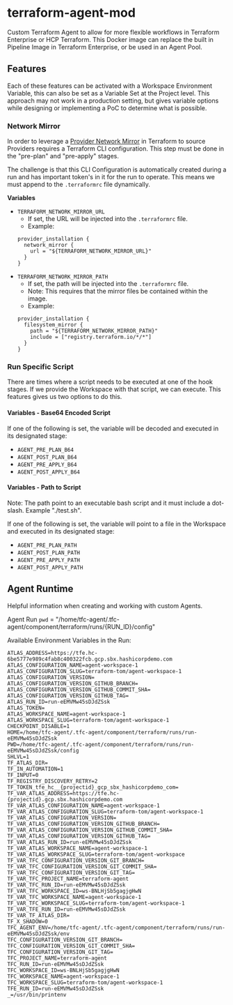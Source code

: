 # terraform-agent-mod

Custom Terraform Agent to allow for more flexible workflows in Terraform Enterprise or HCP Terraform. This Docker image can replace the built in Pipeline Image in Terraform Enterprise, or be used in an Agent Pool.

## Features

Each of these features can be activated with a Workspace Environment Variable, this can also be set as a Variable Set at the Project level. This approach may not work in a production setting, but gives variable options while designing or implementing a PoC to determine what is possible.

### Network Mirror

In order to leverage a [Provider Network Mirror](https://developer.hashicorp.com/terraform/internals/provider-network-mirror-protocol) in Terraform to source Providers requires a Terraform CLI configuration. This step must be done in the "pre-plan" and "pre-apply" stages.

The challenge is that this CLI Configuration is automatically created during a run and has important token's in it for the run to operate. This means we must append to the `.terraformrc` file dynamically.

**Variables**

* `TERRAFORM_NETWORK_MIRROR_URL`
  * If set, the URL will be injected into the `.terraformrc` file.
  * Example:
  ```
  provider_installation {
    network_mirror {
      url = "${TERRAFORM_NETWORK_MIRROR_URL}"
    }
  }
  ```
* `TERRAFORM_NETWORK_MIRROR_PATH`
  * If set, the path will be injected into the `.terraformrc` file.
  * Note: This requires that the mirror files be contained within the image.
  * Example:
  ```
  provider_installation {
    filesystem_mirror {
      path = "${TERRAFORM_NETWORK_MIRROR_PATH}"
      include = ["registry.terraform.io/*/*"]
    }
  }
  ```

### Run Specific Script

There are times where a script needs to be executed at one of the hook stages. If we provide the Workspace with that script, we can execute. This features gives us two options to do this.

#### Variables - Base64 Encoded Script

If one of the following is set, the variable will be decoded and executed in its designated stage:
* `AGENT_PRE_PLAN_B64`
* `AGENT_POST_PLAN_B64`
* `AGENT_PRE_APPLY_B64`
* `AGENT_POST_APPLY_B64`

#### Variables - Path to Script

Note: The path point to an executable bash script and it must include a dot-slash. Example "./test.sh".

If one of the following is set, the variable will point to a file in the Workspace and executed in its designated stage:
* `AGENT_PRE_PLAN_PATH`
* `AGENT_POST_PLAN_PATH`
* `AGENT_PRE_APPLY_PATH`
* `AGENT_POST_APPLY_PATH`

## Agent Runtime

Helpful information when creating and working with custom Agents.

Agent Run `pwd` = "/home/tfc-agent/.tfc-agent/component/terraform/runs/{RUN_ID}/config"

Available Environment Variables in the Run:

```
ATLAS_ADDRESS=https://tfe.hc-6be5777e989c4fab8c400322fcb.gcp.sbx.hashicorpdemo.com
ATLAS_CONFIGURATION_NAME=agent-workspace-1
ATLAS_CONFIGURATION_SLUG=terraform-tom/agent-workspace-1
ATLAS_CONFIGURATION_VERSION=
ATLAS_CONFIGURATION_VERSION_GITHUB_BRANCH=
ATLAS_CONFIGURATION_VERSION_GITHUB_COMMIT_SHA=
ATLAS_CONFIGURATION_VERSION_GITHUB_TAG=
ATLAS_RUN_ID=run-eEMVMw45sDJdZSsk
ATLAS_TOKEN=
ATLAS_WORKSPACE_NAME=agent-workspace-1
ATLAS_WORKSPACE_SLUG=terraform-tom/agent-workspace-1
CHECKPOINT_DISABLE=1
HOME=/home/tfc-agent/.tfc-agent/component/terraform/runs/run-eEMVMw45sDJdZSsk
PWD=/home/tfc-agent/.tfc-agent/component/terraform/runs/run-eEMVMw45sDJdZSsk/config
SHLVL=1
TF_ATLAS_DIR=
TF_IN_AUTOMATION=1
TF_INPUT=0
TF_REGISTRY_DISCOVERY_RETRY=2
TF_TOKEN_tfe_hc__{projectid}_gcp_sbx_hashicorpdemo_com=
TF_VAR_ATLAS_ADDRESS=https://tfe.hc-{projectid}.gcp.sbx.hashicorpdemo.com
TF_VAR_ATLAS_CONFIGURATION_NAME=agent-workspace-1
TF_VAR_ATLAS_CONFIGURATION_SLUG=terraform-tom/agent-workspace-1
TF_VAR_ATLAS_CONFIGURATION_VERSION=
TF_VAR_ATLAS_CONFIGURATION_VERSION_GITHUB_BRANCH=
TF_VAR_ATLAS_CONFIGURATION_VERSION_GITHUB_COMMIT_SHA=
TF_VAR_ATLAS_CONFIGURATION_VERSION_GITHUB_TAG=
TF_VAR_ATLAS_RUN_ID=run-eEMVMw45sDJdZSsk
TF_VAR_ATLAS_WORKSPACE_NAME=agent-workspace-1
TF_VAR_ATLAS_WORKSPACE_SLUG=terraform-tom/agent-workspace
TF_VAR_TFC_CONFIGURATION_VERSION_GIT_BRANCH=
TF_VAR_TFC_CONFIGURATION_VERSION_GIT_COMMIT_SHA=
TF_VAR_TFC_CONFIGURATION_VERSION_GIT_TAG=
TF_VAR_TFC_PROJECT_NAME=terraform-agent
TF_VAR_TFC_RUN_ID=run-eEMVMw45sDJdZSsk
TF_VAR_TFC_WORKSPACE_ID=ws-BNLHjSb5gagjgHwN
TF_VAR_TFC_WORKSPACE_NAME=agent-workspace-1
TF_VAR_TFC_WORKSPACE_SLUG=terraform-tom/agent-workspace-1
TF_VAR_TFE_RUN_ID=run-eEMVMw45sDJdZSsk
TF_VAR_TF_ATLAS_DIR=
TF_X_SHADOW=0
TFC_AGENT_ENV=/home/tfc-agent/.tfc-agent/component/terraform/runs/run-eEMVMw45sDJdZSsk/env
TFC_CONFIGURATION_VERSION_GIT_BRANCH=
TFC_CONFIGURATION_VERSION_GIT_COMMIT_SHA=
TFC_CONFIGURATION_VERSION_GIT_TAG=
TFC_PROJECT_NAME=terraform-agent
TFC_RUN_ID=run-eEMVMw45sDJdZSsk
TFC_WORKSPACE_ID=ws-BNLHjSb5gagjgHwN
TFC_WORKSPACE_NAME=agent-workspace-1
TFC_WORKSPACE_SLUG=terraform-tom/agent-workspace-1
TFE_RUN_ID=run-eEMVMw45sDJdZSsk
_=/usr/bin/printenv
```
